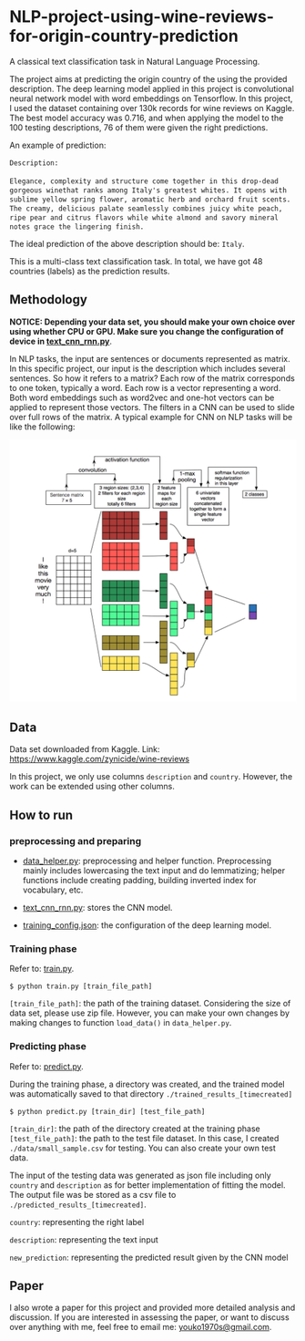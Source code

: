 # NLP-project-using-wine-reviews-for-origin-country-prediction

A classical text classification task in Natural Language Processing. 

The project aims at predicting the origin country of the using the provided description. The deep learning model applied in this project is  convolutional neural network model with word embeddings on Tensorflow. In this project, I used the dataset containing over 130k records for wine reviews on Kaggle. The best model accuracy was 0.716, and when applying the model to the 100 testing descriptions, 76 of them were given the right predictions.

An example of prediction:

    Description:

    Elegance, complexity and structure come together in this drop-dead gorgeous winethat ranks among Italy's greatest whites. It opens with sublime yellow spring flower, aromatic herb and orchard fruit scents. The creamy, delicious palate seamlessly combines juicy white peach, ripe pear and citrus flavors while white almond and savory mineral notes grace the lingering finish.

The ideal prediction of the above description should be: `Italy`.

This is a multi-class text classification task. In total, we have got 48 countries (labels) as the prediction results.

## Methodology

**NOTICE: Depending your data set, you should make your own choice over using whether CPU or GPU. Make sure you change the configuration of device in [text_cnn_rnn.py](https://github.com/youko70s/Using-Wine-Reviews-for-Country-Origin-Prediction/blob/master/text_cnn_rnn.py)**.

In NLP tasks, the input are sentences or documents represented as matrix. In this specific project, our input is the description which includes several sentences. So how it refers to a matrix? Each row of the matrix corresponds to one token, typically a word. Each row is a vector representing a word. Both word embeddings such as word2vec and one-hot vectors can be applied to represent those vectors. The filters in a CNN can be used to slide over full rows of the matrix. A typical example for CNN on NLP tasks will be like the following:

![cnn_model](/images/cnn_model.png)

## Data

Data set downloaded from Kaggle. Link: https://www.kaggle.com/zynicide/wine-reviews

In this project, we only use columns `description` and `country`. However, the work can be extended using other columns. 

## How to run

### preprocessing and preparing

*  [data_helper.py](https://github.com/youko70s/Using-Wine-Reviews-for-Country-Origin-Prediction/blob/master/data_helper.py): preprocessing and helper function. Preprocessing mainly includes lowercasing the text input and do lemmatizing; helper functions include creating padding, building inverted index for vocabulary, etc.

* [text_cnn_rnn.py](https://github.com/youko70s/Using-Wine-Reviews-for-Country-Origin-Prediction/blob/master/text_cnn_rnn.py): stores the CNN model.

* [training_config.json](https://github.com/youko70s/Using-Wine-Reviews-for-Country-Origin-Prediction/blob/master/training_config.json): the configuration of the deep learning model.


### Training phase

Refer to: [train.py](https://github.com/youko70s/Using-Wine-Reviews-for-Country-Origin-Prediction/blob/master/train.py).

    $ python train.py [train_file_path]

`[train_file_path]`: the path of the training dataset. Considering the size of data set, please use zip file. However, you can make your own changes by making changes to function `load_data()` in `data_helper.py`.

### Predicting phase

Refer to: [predict.py](https://github.com/youko70s/Using-Wine-Reviews-for-Country-Origin-Prediction/blob/master/predict.py).

During the training phase, a directory was created, and the trained model was automatically saved to that directory `./trained_results_[timecreated]`

    $ python predict.py [train_dir] [test_file_path]

`[train_dir]`: the path of the directory created at the training phase
`[test_file_path]`: the path to the test file dataset. In this case, I created `./data/small_sample.csv` for testing. You can also create your own test data.


The input of the testing data was generated as json file including only `country` and `description` as for better implementation of fitting the model. The output file was be stored as a csv file to `./predicted_results_[timecreated]`. 
 
`country`: representing the right label

`description`: representing the text input

`new_prediction`: representing the predicted result given by the CNN model

## Paper 

I also wrote a paper for this project and provided more detailed analysis and discussion. If you are interested in assessing the paper, or want to discuss over anything with me, feel free to email me: [youko1970s@gmail.com](mailto:youko1970s@gmail.com).




